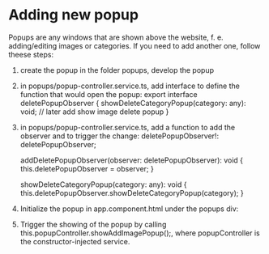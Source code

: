 # Adding new popup

Popups are any windows that are shown above the website, f. e. adding/editing images or categories. If you need to add another one, follow theese steps:

1) create the popup in the folder popups, develop the popup
2) in popups/popup-controller.service.ts, add interface to define the function that would open the popup:
export interface deletePopupObserver {
    showDeleteCategoryPopup(category: any): void;
    // later add show image delete popup
}

3) in popups/popup-controller.service.ts, add a function to add the observer and to trigger the change:
    deletePopupObserver!: deletePopupObserver;

    addDeletePopupObserver(observer: deletePopupObserver): void {
        this.deletePopupObserver = observer;
    }

    showDeleteCategoryPopup(category: any): void {
        this.deletePopupObserver.showDeleteCategoryPopup(category);
    }

4) Initialize the popup in app.component.html under the popups div:
<div id="popups">
  <app-delete-popup></app-delete-popup>
</div>

5) Trigger the showing of the popup by calling this.popupController.showAddImagePopup();, where popupController is the constructor-injected service.
